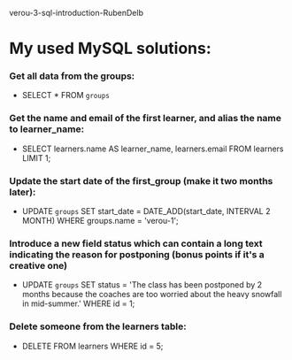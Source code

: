 verou-3-sql-introduction-RubenDelb

# My used MySQL solutions:

### Get all data from the groups:
- SELECT * FROM `groups`

### Get the name and email of the first learner, and alias the name to learner_name:
- SELECT learners.name AS learner_name, learners.email FROM learners LIMIT 1;

### Update the start date of the first_group (make it two months later):
- UPDATE `groups` 
SET 
    start_date = DATE_ADD(start_date, INTERVAL 2 MONTH)
WHERE
    groups.name = 'verou-1';

### Introduce a new field status which can contain a long text indicating the reason for postponing (bonus points if it's a creative one)
- UPDATE `groups` SET status = 'The class has been postponed by 2 months because the coaches are too worried about the heavy snowfall in mid-summer.' WHERE id = 1;


### Delete someone from the learners table:
- DELETE FROM learners WHERE id = 5;
